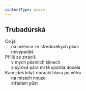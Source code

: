 ```yaml
---
contentType: prose
---
```


## Trubadúrská

Co jsi  
     na milence ze středověkých písní  
     nevypadáš  
Příliš se ztrácíš  
     v mých pěstních klínech  
     a syrová pára mi tě spolkla docela  
Kam jdeš když obracíš hlavu po větru  
     na mísách nouze  
     střádám půst

